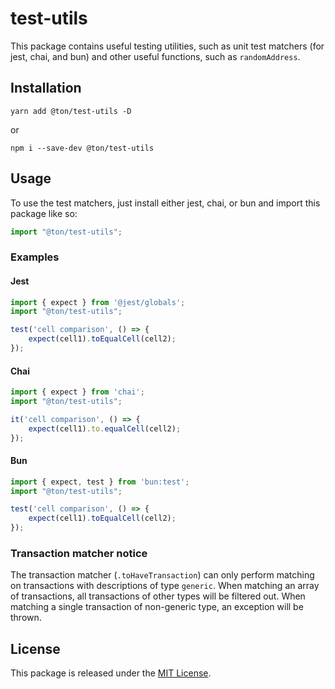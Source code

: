 # test-utils

This package contains useful testing utilities, such as unit test matchers (for jest, chai, and bun) and other useful functions, such as `randomAddress`.

## Installation

```
yarn add @ton/test-utils -D
```
or
```
npm i --save-dev @ton/test-utils
```

## Usage

To use the test matchers, just install either jest, chai, or bun and import this package like so:
```typescript
import "@ton/test-utils";
```

### Examples

#### Jest
```typescript
import { expect } from '@jest/globals';
import "@ton/test-utils";

test('cell comparison', () => {
    expect(cell1).toEqualCell(cell2);
});
```

#### Chai
```typescript
import { expect } from 'chai';
import "@ton/test-utils";

it('cell comparison', () => {
    expect(cell1).to.equalCell(cell2);
});
```

#### Bun
```typescript
import { expect, test } from 'bun:test';
import "@ton/test-utils";

test('cell comparison', () => {
    expect(cell1).toEqualCell(cell2);
});
```

### Transaction matcher notice

The transaction matcher (`.toHaveTransaction`) can only perform matching on transactions with descriptions of type `generic`. When matching an array of transactions, all transactions of other types will be filtered out. When matching a single transaction of non-generic type, an exception will be thrown.

## License

This package is released under the [MIT License](LICENSE).
